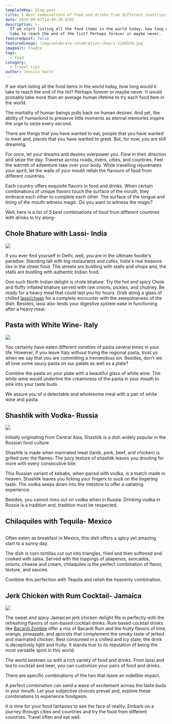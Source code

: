 ```yaml
---
templateKey: blog-post
title: 5 Best combinations of food and drinks from different countries you should try
date: 2019-09-07T14:44:29.029Z
description: >-
  If we start listing all the food items in the world today, how long would it
  take to reach the end of the list? Perhaps forever or maybe never.
featuredpost: false
featuredimage: /img/celebrate-celebration-cheers-1268558.jpg
imagealt: Foodie
tags:
  - Food
category:
  - travel tips
author: Jessica Smith
---
```

If we start listing all the food items in the world today, how long would it take to reach the end of the list? Perhaps forever or maybe never. It would probably take more than an average human lifetime to try each food item in the world.

The mortality of human beings pulls back on human desires. And yet, the ability of humankind to preserve little moments as eternal memories inspire the urge to seize every second. 

There are things that you have wanted to eat, people that you have wanted to meet and, places that you have wanted to greet. But, for now, you are still dreaming. 

For once, let your dreams and desires overpower you. Flow in their direction and seize the day. Traverse across roads, rivers, cities, and countries. Feel the warmth of adventure take over your body. While travelling rejuvenates your spirit, let the walls of your mouth relish the flavours of food from different countries. 

Each country offers exquisite flavors in food and drinks. When certain combinations of unique flavors touch the surface of the mouth, they embrace each other to complete each other. The surface of the tongue and lining of the mouth witness magic. Do you want to witness the magic?

Well, here is a list of 5 best combinations of food from different countries with drinks to try along-

## Chole Bhature with Lassi- India

![](/img/food-3219503_1920.jpg)

If you ever find yourself in Delhi, well, you are in the ultimate foodie's paradise. Standing tall with big restaurants and cafes, India's real treasure lies in the street food. The streets are bustling with stalls and shops and, the stalls are bustling with authentic Indian food. 

One such North Indian delight is chole bhature. Try the hot and spicy Chole and fluffy inflated bhature served with raw onions, pickles, and chutney. Be ready for a heavy meal that could last you for hours. Grab along a glass of chilled [lassi/chaas](https://food.ndtv.com/food-drinks/7-places-in-delhi-that-serve-the-best-lassi-1724919) for a complete encounter with the awesomeness of the dish. Besides, lassi also lends your digestive system ease in functioning after a heavy meal.

## Pasta with White Wine- Italy

![](/img/basil-blur-close-up-1437267.jpg)

You certainly have eaten different varieties of pasta several times in your life. However, if you leave Italy without trying the regional pasta, trust us when we say that you are committing a tremendous sin. Besides, don't we all love some saucy pasta on our palate as well as a plate?

Combine the pasta on your plate with a beautiful glass of white wine. The white wine would underline the creaminess of the pasta in your mouth to sink into your taste buds.

We assure you of a delectable and wholesome meal with a pair of white wine and pasta.

## Shashlik with Vodka- Russia

![](/img/grill-3594157_1920.jpg)

Initially originating from Central Asia, Shashlik is a dish widely popular in the Russian food culture. 

Shashlik is made when marinated meat (lamb, pork, beef, and chicken) is grilled over the flames. The juicy texture of shashlik leaves you drooling for more with every consecutive bite.

This Russian variant of kebabs, when paired with vodka, is a match made in heaven. Shashlik leaves you licking your fingers to suck on the lingering taste. The vodka seeps down into the intestine to offer a satiating experience.

Besides, you cannot miss out on vodka when in Russia. Drinking vodka in Russia is a tradition and, tradition must be respected.

## Chilaquiles with Tequila- Mexico

![]()

Often eaten as breakfast in Mexico, this dish offers a spicy yet amazing start to a sunny day.

The dish is corn tortillas cut out into triangles, fried and then softened and cooked with salsa. Served with the toppings of jalapenos, avocados, onions, cheese and cream, chilaquiles is the perfect combination of flavor, texture, and sauces.  

Combine this perfection with Tequila and relish the heavenly combination.

## Jerk Chicken with Rum Cocktail- Jamaica

![](/img/barbecue-bbq-chicken-106343.jpg)

The sweet and spicy Jamaican jerk chicken delight fits in perfectly with the refreshing flavors of rum-based cocktail drinks. Rum based cocktail drinks like [Bacardi Zombie](https://remedyliquor.com/bacardi-zombie-party-drink-750.html) offer a mix of  Bacardi Rum and the fruity flavors of lime, orange, pineapple, and apricots that complement the smoky taste of jerked and marinated chicken. Best consumed in a chilled and icy state, the drink is deceptively light and fruity. It stands true to its reputation of being the most versatile spirit in this world.

The world bestows us with a rich variety of food and drinks. From lassi and tea to cocktail and beer, you can customize your pairs of food and drinks. 

There are specific combinations of the two that leave an indelible impact.

A perfect combination can send a wave of excitement across the taste buds in your mouth. Let your subjective choices prevail and, explore these combinations to experience foodgasm.

It is time for your food fantasies to see the face of reality. Embark on a journey through cities and countries and try the food from different countries. Travel often and eat well.
